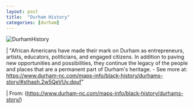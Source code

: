 ```yaml
---
layout: post
title:  "Durham History"
categories: [durham]
---
```



![DurhamHistory](https://svcdn.simpleviewinc.com/v3/cache/www_durham-nc_com/0C2E5B894507920AC28A711B98D2B260.jpg)

| "African Americans have made their mark on Durham as entrepreneurs, artists, educators, politicians, and engaged citizens. In addition to paving new opportunities and possibilities, they continue the legacy of the people and places that are a permanent part of Durham's heritage. - See more at: https://www.durham-nc.com/maps-info/black-history/durhams-story/#sthash.2w5QeVUv.dpuf"

| From: (https://www.durham-nc.com/maps-info/black-history/durhams-story/)
